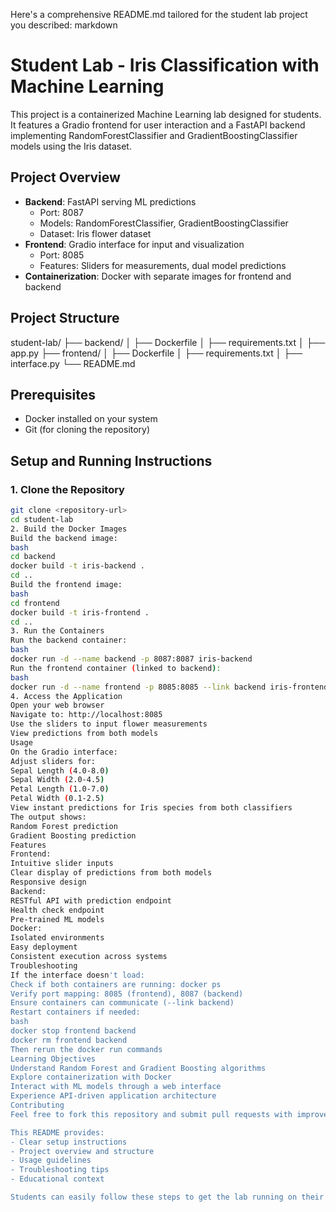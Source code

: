 Here's a comprehensive README.md tailored for the student lab project you described:
markdown
# Student Lab - Iris Classification with Machine Learning

This project is a containerized Machine Learning lab designed for students. It features a Gradio frontend for user interaction and a FastAPI backend implementing RandomForestClassifier and GradientBoostingClassifier models using the Iris dataset.

## Project Overview

- **Backend**: FastAPI serving ML predictions
  - Port: 8087
  - Models: RandomForestClassifier, GradientBoostingClassifier
  - Dataset: Iris flower dataset
- **Frontend**: Gradio interface for input and visualization
  - Port: 8085
  - Features: Sliders for measurements, dual model predictions
- **Containerization**: Docker with separate images for frontend and backend

## Project Structure
student-lab/
├── backend/
│   ├── Dockerfile
│   ├── requirements.txt
│   ├── app.py
├── frontend/
│   ├── Dockerfile
│   ├── requirements.txt
│   ├── interface.py
└── README.md

## Prerequisites

- Docker installed on your system
- Git (for cloning the repository)

## Setup and Running Instructions

### 1. Clone the Repository
```bash
git clone <repository-url>
cd student-lab
2. Build the Docker Images
Build the backend image:
bash
cd backend
docker build -t iris-backend .
cd ..
Build the frontend image:
bash
cd frontend
docker build -t iris-frontend .
cd ..
3. Run the Containers
Run the backend container:
bash
docker run -d --name backend -p 8087:8087 iris-backend
Run the frontend container (linked to backend):
bash
docker run -d --name frontend -p 8085:8085 --link backend iris-frontend
4. Access the Application
Open your web browser
Navigate to: http://localhost:8085
Use the sliders to input flower measurements
View predictions from both models
Usage
On the Gradio interface:
Adjust sliders for:
Sepal Length (4.0-8.0)
Sepal Width (2.0-4.5)
Petal Length (1.0-7.0)
Petal Width (0.1-2.5)
View instant predictions for Iris species from both classifiers
The output shows:
Random Forest prediction
Gradient Boosting prediction
Features
Frontend: 
Intuitive slider inputs
Clear display of predictions from both models
Responsive design
Backend: 
RESTful API with prediction endpoint
Health check endpoint
Pre-trained ML models
Docker: 
Isolated environments
Easy deployment
Consistent execution across systems
Troubleshooting
If the interface doesn't load:
Check if both containers are running: docker ps
Verify port mapping: 8085 (frontend), 8087 (backend)
Ensure containers can communicate (--link backend)
Restart containers if needed:
bash
docker stop frontend backend
docker rm frontend backend
Then rerun the docker run commands
Learning Objectives
Understand Random Forest and Gradient Boosting algorithms
Explore containerization with Docker
Interact with ML models through a web interface
Experience API-driven application architecture
Contributing
Feel free to fork this repository and submit pull requests with improvements!

This README provides:
- Clear setup instructions
- Project overview and structure
- Usage guidelines
- Troubleshooting tips
- Educational context

Students can easily follow these steps to get the lab running on their systems and start experimenting with the ML models through the Gradio interface.